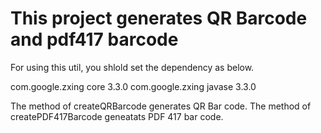 # This project generates QR Barcode and pdf417 barcode 


  For using this util, you shlold set the dependency as below.
  
  <dependency>
	    <groupId>com.google.zxing</groupId>
	    <artifactId>core</artifactId>
	    <version>3.3.0</version>
	</dependency>

 <dependency>
  <groupId>com.google.zxing</groupId>
  <artifactId>javase</artifactId>
  <version>3.3.0</version>
 </dependency>	
 
 The method of createQRBarcode generates QR Bar code. 
 The method of createPDF417Barcode geneatats PDF 417 bar code.
 
